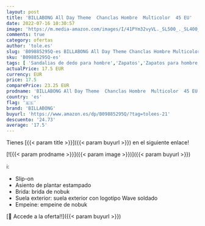 ```yaml
---
layout: post
title: 'BILLABONG All Day Theme  Chanclas Hombre  Multicolor  45 EU'
date: 2022-07-16 10:30:57
image: 'https://m.media-amazon.com/images/I/41PYm32vyVL._SL500_._SL400_.jpg'
comments: true
category: ofertas
author: 'tole.es'
slug: 'B09885295Q-es BILLABONG All Day Theme Chanclas Hombre Multicolor 45 EU'
sku: 'B09885295Q-es'
tags: [ 'Sandalias de dedo para hombre','Zapatos','Zapatos para hombre','Zapatos y complementos','billabong','chanclas','🇪🇸', ]
actualPrice: 17.5 EUR
currency: EUR
price: 17.5
comparePrice: 23.25 EUR
prodname: 'BILLABONG All Day Theme  Chanclas Hombre  Multicolor  45 EU'
country: 'es'
flag: '🇪🇸'
brand: 'BILLABONG'
buyurl: 'https://www.amazon.es/dp/B09885295Q/?tag=tolees-21'
descuento: '24.73'
average: '17.5'
---
```


Tienes [{{< param title >}}]({{< param buyurl >}}) en el siguiente enlace!

[![{{< param prodname >}}]({{< param image >}})]({{< param buyurl >}})

ℹ️:

- Slip-on
- Asiento de plantar estampado
- Brida: brida de nobuk
- Suela exterior: suela exterior con logotipo Wave soldado
- Empeine: empeine de nobuk

[🛒 Accede a la oferta!!]({{< param buyurl >}})
